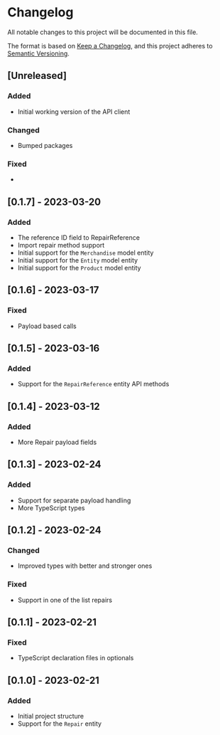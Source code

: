 # Changelog

All notable changes to this project will be documented in this file.

The format is based on [Keep a Changelog](https://keepachangelog.com/en/1.0.0/),
and this project adheres to [Semantic Versioning](https://semver.org/spec/v2.0.0.html).

## [Unreleased]

### Added

* Initial working version of the API client

### Changed

* Bumped packages

### Fixed

*

## [0.1.7] - 2023-03-20

### Added

* The reference ID field to RepairReference
* Import repair method support
* Initial support for the `Merchandise` model entity
* Initial support for the `Entity` model entity
* Initial support for the `Product` model entity

## [0.1.6] - 2023-03-17

### Fixed

* Payload based calls

## [0.1.5] - 2023-03-16

### Added

* Support for the `RepairReference` entity API methods

## [0.1.4] - 2023-03-12

### Added

* More Repair payload fields

## [0.1.3] - 2023-02-24

### Added

* Support for separate payload handling
* More TypeScript types

## [0.1.2] - 2023-02-24

### Changed

* Improved types with better and stronger ones

### Fixed

* Support in one of the list repairs

## [0.1.1] - 2023-02-21

### Fixed

* TypeScript declaration files in optionals

## [0.1.0] - 2023-02-21

### Added

* Initial project structure
* Support for the `Repair` entity
